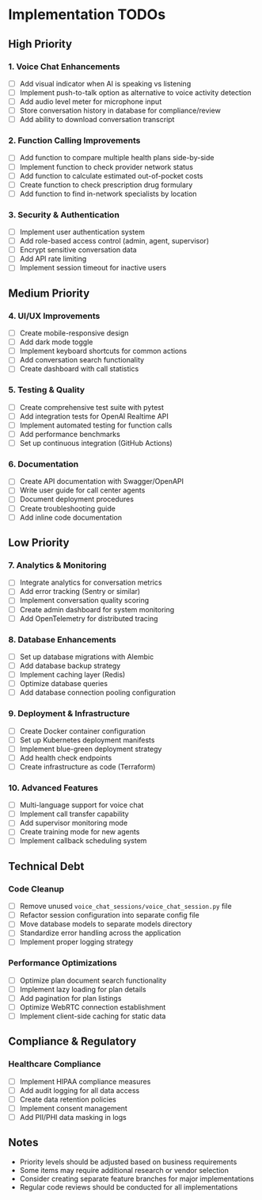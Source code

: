 # Implementation TODOs

## High Priority

### 1. Voice Chat Enhancements
- [ ] Add visual indicator when AI is speaking vs listening
- [ ] Implement push-to-talk option as alternative to voice activity detection
- [ ] Add audio level meter for microphone input
- [ ] Store conversation history in database for compliance/review
- [ ] Add ability to download conversation transcript

### 2. Function Calling Improvements
- [ ] Add function to compare multiple health plans side-by-side
- [ ] Implement function to check provider network status
- [ ] Add function to calculate estimated out-of-pocket costs
- [ ] Create function to check prescription drug formulary
- [ ] Add function to find in-network specialists by location

### 3. Security & Authentication
- [ ] Implement user authentication system
- [ ] Add role-based access control (admin, agent, supervisor)
- [ ] Encrypt sensitive conversation data
- [ ] Add API rate limiting
- [ ] Implement session timeout for inactive users

## Medium Priority

### 4. UI/UX Improvements
- [ ] Create mobile-responsive design
- [ ] Add dark mode toggle
- [ ] Implement keyboard shortcuts for common actions
- [ ] Add conversation search functionality
- [ ] Create dashboard with call statistics

### 5. Testing & Quality
- [ ] Create comprehensive test suite with pytest
- [ ] Add integration tests for OpenAI Realtime API
- [ ] Implement automated testing for function calls
- [ ] Add performance benchmarks
- [ ] Set up continuous integration (GitHub Actions)

### 6. Documentation
- [ ] Create API documentation with Swagger/OpenAPI
- [ ] Write user guide for call center agents
- [ ] Document deployment procedures
- [ ] Create troubleshooting guide
- [ ] Add inline code documentation

## Low Priority

### 7. Analytics & Monitoring
- [ ] Integrate analytics for conversation metrics
- [ ] Add error tracking (Sentry or similar)
- [ ] Implement conversation quality scoring
- [ ] Create admin dashboard for system monitoring
- [ ] Add OpenTelemetry for distributed tracing

### 8. Database Enhancements
- [ ] Set up database migrations with Alembic
- [ ] Add database backup strategy
- [ ] Implement caching layer (Redis)
- [ ] Optimize database queries
- [ ] Add database connection pooling configuration

### 9. Deployment & Infrastructure
- [ ] Create Docker container configuration
- [ ] Set up Kubernetes deployment manifests
- [ ] Implement blue-green deployment strategy
- [ ] Add health check endpoints
- [ ] Create infrastructure as code (Terraform)

### 10. Advanced Features
- [ ] Multi-language support for voice chat
- [ ] Implement call transfer capability
- [ ] Add supervisor monitoring mode
- [ ] Create training mode for new agents
- [ ] Implement callback scheduling system

## Technical Debt

### Code Cleanup
- [ ] Remove unused `voice_chat_sessions/voice_chat_session.py` file
- [ ] Refactor session configuration into separate config file
- [ ] Move database models to separate models directory
- [ ] Standardize error handling across the application
- [ ] Implement proper logging strategy

### Performance Optimizations
- [ ] Optimize plan document search functionality
- [ ] Implement lazy loading for plan details
- [ ] Add pagination for plan listings
- [ ] Optimize WebRTC connection establishment
- [ ] Implement client-side caching for static data

## Compliance & Regulatory

### Healthcare Compliance
- [ ] Implement HIPAA compliance measures
- [ ] Add audit logging for all data access
- [ ] Create data retention policies
- [ ] Implement consent management
- [ ] Add PII/PHI data masking in logs

## Notes

- Priority levels should be adjusted based on business requirements
- Some items may require additional research or vendor selection
- Consider creating separate feature branches for major implementations
- Regular code reviews should be conducted for all implementations